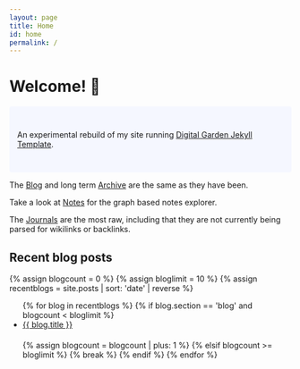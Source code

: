 ```yaml
---
layout: page
title: Home
id: home
permalink: /
---
```


# Welcome! 🌱

<p style="padding: 3em 1em; background: #f5f7ff; border-radius: 4px;">
  An experimental rebuild of my site running <a href="../notes/digital-garden-jekyll-template/" class="internal-link">Digital Garden Jekyll Template</a>.
</p>

The <a href="../blog/" class="internal-link">Blog</a> and long term <a href="../archive/" class="internal-link">Archive</a> are the same as they have been.

Take a look at <a href="../notes/" class="internal-link">Notes</a> for the graph based notes explorer.

The <a href="../journals/" class="internal-link">Journals</a> are the most raw, including that they are not currently being parsed for wikilinks or backlinks.

## Recent blog posts

  {% assign blogcount = 0 %}
  {% assign bloglimit = 10 %}
  {% assign recentblogs = site.posts | sort: 'date' | reverse %}
  <ul>
    {% for blog in recentblogs %}
        {% if blog.section == 'blog' and blogcount < bloglimit %}
          <li class="blog-entry" style="margin-bottom: 20px;">
            <a class="internal-link" href="{{ blog.url }}">{{ blog.title }}</a>
          </li>
            {% assign blogcount = blogcount | plus: 1 %}
        {% elsif blogcount >= bloglimit %}
            {% break %}
        {% endif %}
    {% endfor %}
  </ul>

<style>
  .wrapper {
    max-width: 46em;
  }
</style>
